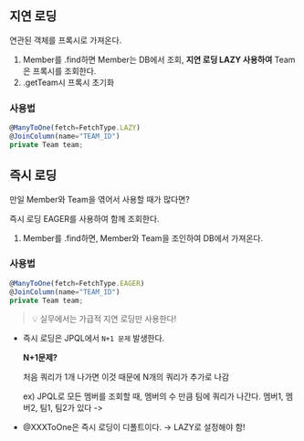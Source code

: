## 지연 로딩
연관된 객체를 프록시로 가져온다.
1. Member를 .find하면 Member는 DB에서 조회, **지연 로딩 LAZY 사용하여** Team은 프록시를 조회한다. 
2. .getTeam시 프록시 초기화 

### 사용법

```jsx
@ManyToOne(fetch=FetchType.LAZY)
@JoinColumn(name="TEAM_ID")
private Team team;
```

## 즉시 로딩

만일  Member와 Team을 엮어서 사용할 때가 많다면?

즉시 로딩 EAGER를 사용하여 함께 조회한다.

1. Member를 .find하면, Member와 Team을 조인하여 DB에서 가져온다. 

### 사용법

```jsx
@ManyToOne(fetch=FetchType.EAGER)
@JoinColumn(name="TEAM_ID")
private Team team;
```

> 💡 실무에서는 가급적 지연 로딩만 사용한다!

- 즉시 로딩은 JPQL에서 `N+1 문제` 발생한다.

    **N+1문제?**

    처음 쿼리가 1개 나가면 이것 때문에 N개의 쿼리가 추가로 나감 

    ex) JPQL로 모든 멤버를 조회할 때, 멤버의 수 만큼 팀에 쿼리가 나간다.
    멤버1, 멤버2, 팀1, 팀2가 있다 -> 

- @XXXToOne은 즉시 로딩이 디폴트이다. → LAZY로 설정해야 함!
